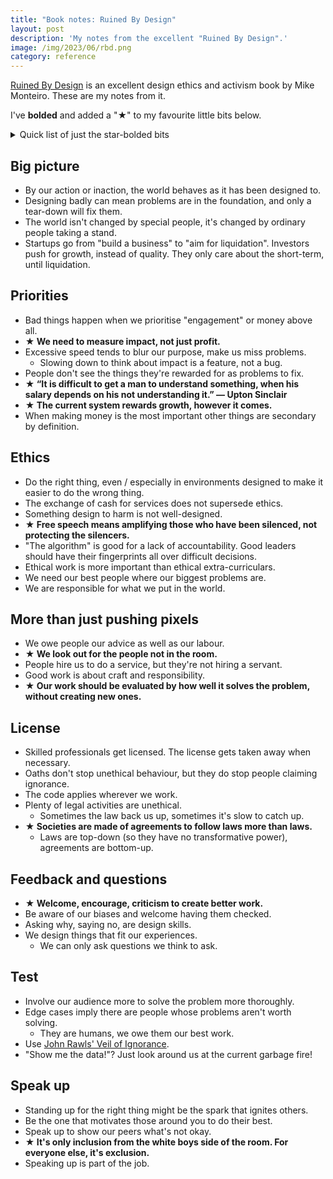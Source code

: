 ```yaml
---
title: "Book notes: Ruined By Design"
layout: post
description: 'My notes from the excellent "Ruined By Design".'
image: /img/2023/06/rbd.png
category: reference
---
```


[Ruined By Design](https://www.ruinedby.design/) is an excellent design ethics and activism book by Mike Monteiro. These are my notes from it.

I've **bolded** and added a "★" to my favourite little bits below.

<details>
	<summary>Quick list of just the star-bolded bits</summary>
	<ul>
		<li>We need to measure impact, not just profit.</li>
		<li>“It is difficult to get a man to understand something, when his salary depends on his not understanding it.” ― Upton Sinclair</li>
		<li>The current system rewards growth, however it comes.</li>
		<li>Free speech means amplifying those who have been silenced, not protecting the silencers.</li>
		<li>We look out for the people not in the room.</li>
		<li>Our work should be evaluated by how well it solves the problem, without creating new ones.</li>
		<li>Societies are made of agreements to follow laws more than laws.</li>
		<li>Welcome, encourage, criticism to create better work.</li>
		<li>It's only inclusion from the white boys side of the room. For everyone else, it's exclusion.</li>
	</ul>
</details>

## Big picture

- By our action or inaction, the world behaves as it has been designed to.
- Designing badly can mean problems are in the foundation, and only a tear-down will fix them.
- The world isn't changed by special people, it's changed by ordinary people taking a stand.
- Startups go from "build a business" to "aim for liquidation". Investors push for growth, instead of quality. They only care about the short-term, until liquidation.

## Priorities

- Bad things happen when we prioritise "engagement" or money above all.
- **★ We need to measure impact, not just profit.**
- Excessive speed tends to blur our purpose, make us miss problems.
	- Slowing down to think about impact is a feature, not a bug.
- People don't see the things they're rewarded for as problems to fix.
- **★ “It is difficult to get a man to understand something, when his salary depends on his not understanding it.” ― Upton Sinclair**
- **★ The current system rewards growth, however it comes.**
- When making money is the most important other things are secondary by definition.

## Ethics

- Do the right thing, even / especially in environments designed to make it easier to do the wrong thing.
- The exchange of cash for services does not supersede ethics.
- Something design to harm is not well-designed.
- **★ Free speech means amplifying those who have been silenced, not protecting the silencers.**
- "The algorithm" is good for a lack of accountability. Good leaders should have their fingerprints all over difficult decisions.
- Ethical work is more important than ethical extra-curriculars.
- We need our best people where our biggest problems are.
- We are responsible for what we put in the world.

## More than just pushing pixels

- We owe people our advice as well as our labour.
- **★ We look out for the people not in the room.**
- People hire us to do a service, but they're not hiring a servant.
- Good work is about craft and responsibility.
- **★ Our work should be evaluated by how well it solves the problem, without creating new ones.**

## License

- Skilled professionals get licensed. The license gets taken away when necessary.
- Oaths don't stop unethical behaviour, but they do stop people claiming ignorance.
- The code applies wherever we work.
- Plenty of legal activities are unethical.
	- Sometimes the law back us up, sometimes it's slow to catch up.
- **★ Societies are made of agreements to follow laws more than laws.**
	- Laws are top-down (so they have no transformative power), agreements are bottom-up.

## Feedback and questions

- **★ Welcome, encourage, criticism to create better work.**
- Be aware of our biases and welcome having them checked.
- Asking why, saying no, are design skills.
- We design things that fit our experiences.
	- We can only ask questions we think to ask.

## Test

- Involve our audience more to solve the problem more thoroughly.
- Edge cases imply there are people whose problems aren't worth solving.
	- They are humans, we owe them our best work.
- Use [John Rawls' Veil of Ignorance](https://en.wikipedia.org/wiki/Original_position).
- "Show me the data!"? Just look around us at the current garbage fire!

## Speak up

- Standing up for the right thing might be the spark that ignites others.
- Be the one that motivates those around you to do their best.
- Speak up to show our peers what's not okay.
- **★ It's only inclusion from the white boys side of the room. For everyone else, it's exclusion.**
- Speaking up is part of the job.